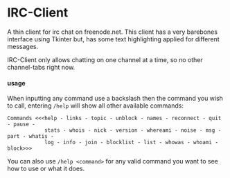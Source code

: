 IRC-Client
==========

A thin client for irc chat on freenode.net. This client has a very barebones interface
using Tkinter but, has some text highlighting applied for different messages.

IRC-Client only allows chatting on one channel at a time, so no other channel-tabs right now.

#### usage

When inputting any command use a backslash then the command you wish to call,
entering `/help` will show all other available commands:

    Commands <<<help - links - topic - unblock - names - reconnect - quit - pause - 
                stats - whois - nick - version - whereami - noise - msg - part - whatis -
                log - info - join - blocklist - list - whowas - whoami - block>>>

You can also use `/help <command>` for any valid command you want to see how to use or
what it does.

